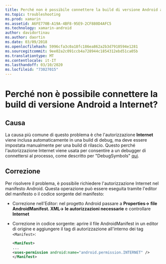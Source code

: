 ```yaml
---
title: Perché non è possibile connettere la build di versione Android a Internet?
ms.topic: troubleshooting
ms.prod: xamarin
ms.assetid: A6FE770B-A19A-4BF8-95E9-2CF880D4AFC5
ms.technology: xamarin-android
author: davidortinau
ms.author: daortin
ms.date: 03/09/2018
ms.openlocfilehash: 5996cfa3c0a18fc186ea862a2b3d7910594e1281
ms.sourcegitcommit: 9ee02a2c091ccb4a728944c1854312ebd51ca05b
ms.translationtype: MT
ms.contentlocale: it-IT
ms.lasthandoff: 03/10/2020
ms.locfileid: "73027015"
---
```

# <a name="why-cant-my-android-release-build-connect-to-the-internet"></a>Perché non è possibile connettere la build di versione Android a Internet?

## <a name="cause"></a>Causa

La causa più comune di questo problema è che l'autorizzazione **Internet** viene inclusa automaticamente in una build di debug, ma deve essere impostata manualmente per una build di rilascio. Questo perché l'autorizzazione Internet viene usata per consentire a un debugger di connettersi al processo, come descritto per "DebugSymbols" [qui](~/android/deploy-test/building-apps/build-process.md).

## <a name="fix"></a>Correzione

Per risolvere il problema, è possibile richiedere l'autorizzazione Internet nel manifesto Android. Questa operazione può essere eseguita tramite l'editor del manifesto o il codice sorgente del manifesto:

- Correzione nell'Editor: nel progetto Android passare a **Properties-> file AndroidManifest. XML-> le autorizzazioni necessarie** e controllare **Internet**

- Correzione in codice sorgente: aprire il file AndroidManifest in un editor di origine e aggiungere il tag di autorizzazione all'interno dei tag `<Manifest>`:

    ```xml
    <Manifest>
    ...
    <uses-permission android:name="android.permission.INTERNET" />
    </Manifest>
    ```

